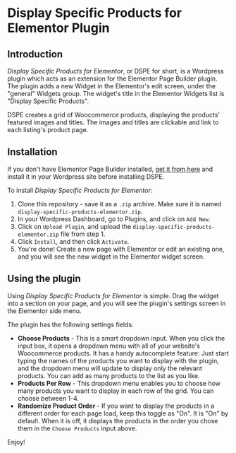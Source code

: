 # Display Specific Products for Elementor Plugin
## Introduction
*Display Specific Products for Elementor*, or DSPE for short, is a Wordpress plugin which acts as an extension for the Elementor Page Builder plugin. The plugin adds a new Widget in the Elementor's edit screen, under the "general" Widgets group. The widget's title in the Elementor Widgets list is "Display Specific Products".

DSPE creates a grid of Woocommerce products, displaying the products' featured images and titles. The images and titles are clickable and link to each listing's product page.

## Installation
If you don't have Elementor Page Builder installed, [get it from here](https://wordpress.org/plugins/elementor/) and install it in your Wordpress site before installing DSPE.

To install *Display Specific Products for Elementor*: 
1. Clone this repository - save it as a `.zip` archive. Make sure it is named `display-specific-products-elementor.zip`.
2. In your Wordpress Dashboard, go to Plugins, and click on `Add New`.
3. Click on `Upload Plugin`, and upload the `display-specific-products-elementor.zip` file from step 1.
4. Click `Install`, and then click `Activate`.
5. You're done! Create a new page with Elementor or edit an existing one, and you will see the new widget in the Elementor widget screen.

## Using the plugin
Using *Display Specific Products for Elementor* is simple. Drag the widget into a section on your page, and you will see the plugin's settings screen in the Elementor side menu.

The plugin has the following settings fields:

- **Choose Products** - This is a smart dropdown input. When you click the input box, it opens a dropdown menu with all of your website's Woocommerce products. It has a handy autocomplete feature: Just start typing the names of the products you want to display with the plugin, and the dropdown menu will update to display only the relevant products. You can add as many products to the list as you like.
- **Products Per Row** - This dropdown menu enables you to choose how many products you want to display in each row of the grid. You can choose between 1-4.
- **Randomize Product Order** - If you want to display the products in a different order for each page load, keep this toggle as "On". It is "On" by default. When it is off, it displays the products in the order you chose them in the `Choose Products` input above.

Enjoy!

